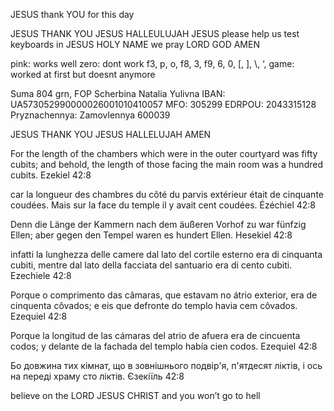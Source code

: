 JESUS thank YOU for this day

JESUS THANK YOU JESUS HALLEULUJAH
JESUS please help us test keyboards
in JESUS HOLY NAME we pray LORD GOD 
AMEN

pink: works well
zero: dont work f3, p, o, f8, 3, f9, 6, 0, \[, \], \\, ‘, 
game: worked at first but doesnt anymore

Suma 804 grn, FOP Scherbina Natalia Yulivna IBAN: UA573052990000026001010410057 MFO: 305299 EDRPOU: 2043315128 Pryznachennya: Zamovlennya 600039

JESUS THANK YOU JESUS HALLELUJAH
AMEN

For the length of the chambers which were in the outer courtyard was fifty cubits; and behold, the length of those facing the main room was a hundred cubits.
Ezekiel 42:8

car la longueur des chambres du côté du parvis extérieur était de cinquante coudées. Mais sur la face du temple il y avait cent coudées.
Ézéchiel 42:8

Denn die Länge der Kammern nach dem äußeren Vorhof zu war fünfzig Ellen; aber gegen den Tempel waren es hundert Ellen.
Hesekiel 42:8

infatti la lunghezza delle camere dal lato del cortile esterno era di cinquanta cubiti, mentre dal lato della facciata del santuario era di cento cubiti.
Ezechiele 42:8

Porque o comprimento das câmaras, que estavam no átrio exterior, era de cinquenta côvados; e eis que defronte do templo havia cem côvados.
Ezequiel 42:8

Porque la longitud de las cámaras del atrio de afuera era de cincuenta codos; y delante de la fachada del templo había cien codos.
Ezequiel 42:8

Бо довжина тих кімнат, що в зовнішнього подвір'я, п'ятдесят ліктів, і ось на переді храму сто ліктів.
Єзекіїль 42:8

believe on the LORD JESUS CHRIST and you won’t go to hell
